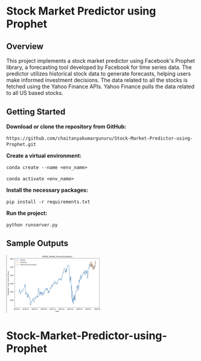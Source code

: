 # Stock Market Predictor using Prophet


## Overview

This project implements a stock market predictor using Facebook's Prophet library, a forecasting tool developed by Facebook for time series data. The predictor utilizes historical stock data to generate forecasts, helping users make informed investment decisions. The data related to all the stocks is fetched using the Yahoo Finance APIs. Yahoo Finance pulls the data related to all US based stocks.

## Getting Started

<b>Download or clone the repository from GitHub:</b>
```
https://github.com/chaitanyakumargunuru/Stock-Market-Predictor-using-Prophet.git
```

<b>Create a virtual environment:</b>
```
conda create --name <env_name>
```
```
conda activate <env_name>
```

<b>Install the necessary packages:</b>
```
pip install -r requirements.txt
```
<b>Run the project:</b>
```
python runserver.py
```

## Sample Outputs


<img src="https://github.com/BhakeSart/Stock-Market-Predictor-using-Prophet/blob/main/assests/google.png" alt="Google Stock Forecast" width="50%"/>




# Stock-Market-Predictor-using-Prophet
